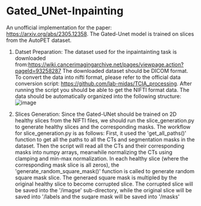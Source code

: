 # Gated_UNet-Inpainting
An unofficial implementation for the paper: https://arxiv.org/abs/2305.12358. The Gated-Unet model is trained on slices from the AutoPET dataset.

1. Datset Preparation:
The dataset used for the inpaintainting task is downloaded from:https://wiki.cancerimagingarchive.net/pages/viewpage.action?pageId=93258287
The downloaded dataset should be DICOM format. To convert the data into nifti format, please refer to the official data conversion script: https://github.com/lab-midas/TCIA_processing. After running the script you should be able to get the NIFTI format data. The data should be automatically organized into the following structure:
![image](https://github.com/sean-xr/Gated_UNet-Inpainting/assets/91930856/3457f51e-e435-48a3-862e-29cd4da9dd5e)

2. Slices Generation:
Since the Gated-UNet should be trained on 2D healthy slices from the NIFTI files, we should run the slice_generation.py to generate healthy slices and the corresponding masks. The workflow for slice_generation.py is as follows: First, it used the 'get_all_paths()' function to get all the paths to all the CTs and segmentation masks in the dataset. Then the script will read all the CTs and their corresponding masks into numpy arrays, meanwhile normalizing the CTs using clamping and min-max normalization. In each healthy slice (where the corresponding mask slice is all zeros), the 'generate_random_square_mask()' function is called to generate random square mask slice. The generaed square mask is multipled by the original healthy slice to become corrupted slice. The corrupted slice will be saved into the '/imagse' sub-directory, while the original slice will be saved into '/labels and the suqare mask will be saved into '/masks'


